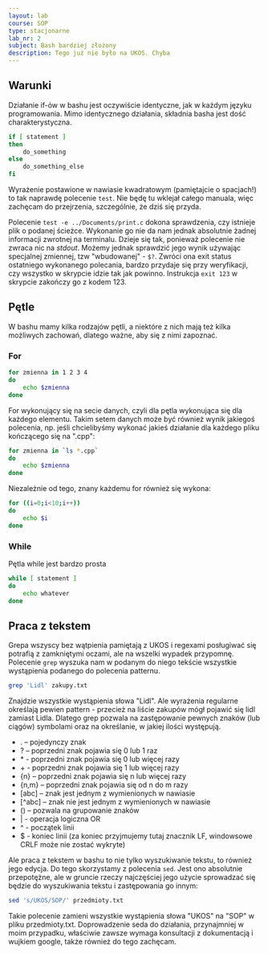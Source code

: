 ```yaml
---
layout: lab
course: SOP
type: stacjonarne
lab_nr: 2
subject: Bash bardziej złożony
description: Tego już nie było na UKOS. Chyba
---
```

## Warunki
Działanie if-ów w bashu jest oczywiście identyczne, jak w każdym języku programowania. Mimo identycznego działania, składnia basha jest dość charakterystyczna. 
```bash
if [ statement ]
then
    do_something
else
    do_something_else
fi
```
Wyrażenie postawione w nawiasie kwadratowym (pamiętajcie o spacjach!) to tak naprawdę polecenie ```test```. Nie będę tu wklejał całego manuala, więc zachęcam do przejrzenia, szczególnie, że dziś się przyda. 

Polecenie ```test -e ../Documents/print.c``` dokona sprawdzenia, czy istnieje plik o podanej ścieżce. Wykonanie go nie da nam jednak absolutnie żadnej informacji zwrotnej na terminalu. Dzieje się tak, ponieważ polecenie nie zwraca nic na *stdout*. Możemy jednak sprawdzić jego wynik używając specjalnej zmiennej, tzw "wbudowanej" - ```$?```. Zwróci ona exit status ostatniego wykonanego polecania, bardzo przydaje się przy weryfikacji, czy wszystko w skrypcie idzie tak jak powinno. Instrukcja ```exit 123``` w skrypcie zakończy go z kodem 123.

## Pętle
W bashu mamy kilka rodzajów pętli, a niektóre z nich mają też kilka możliwych zachowań, dlatego ważne, aby się z nimi zapoznać. 

### For 

```bash
for zmienna in 1 2 3 4
do
    echo $zmienna
done
```
For wykonujący się na secie danych, czyli dla pętla wykonująca się dla każdego elementu. Takim setem danych może być również wynik jakiegoś polecenia, np. jeśli chcielibyśmy wykonać jakieś działanie dla każdego pliku kończącego się na ".cpp":

```bash
for zmienna in `ls *.cpp`
do
    echo $zmienna
done
```

Niezależnie od tego, znany każdemu for również się wykona:

```bash
for ((i=0;i<10;i++))
do
    echo $i
done
```
### While

Pętla while jest bardzo prosta

```bash
while [ statement ]
do
    echo whatever
done
```

## Praca z tekstem
Grepa wszyscy bez wątpienia pamiętają z UKOS i regexami posługiwać się potrafią z zamkniętymi oczami, ale na wszelki wypadek przypomnę. Polecenie ```grep``` wyszuka nam w podanym do niego tekście wszystkie wystąpienia podanego do polecenia patternu. 
```bash
grep 'Lidl' zakupy.txt
```
Znajdzie wszystkie wystąpienia słowa "Lidl". Ale wyrażenia regularne określają pewien pattern - przecież na liście zakupów mógł pojawić się lidl zamiast Lidla. Dlatego grep pozwala na zastępowanie pewnych znaków (lub ciągów) symbolami oraz na określanie, w jakiej ilości występują.

- . – pojedynczy znak
- ? – poprzedni znak pojawia się 0 lub 1 raz
- \* - poprzedni znak pojawia się 0 lub więcej razy
- \+ - poprzedni znak pojawia się 1 lub więcej razy
- {n} – poprzedni znak pojawia się n lub więcej razy
- {n,m} – poprzedni znak pojawia się od n do m razy
- [abc] – znak jest jednym z wymienionych w nawiasie
- [^abc] – znak nie jest jednym z wymienionych w nawiasie
- () – pozwala na grupowanie znaków
- \| - operacja logiczna OR
- ^ - początek linii
- $ - koniec linii (za koniec przyjmujemy tutaj znacznik LF, windowsowe CRLF może nie zostać
wykryte)

Ale praca z tekstem w bashu to nie tylko wyszukiwanie tekstu, to również jego edycja. Do tego skorzystamy z polecenia ```sed```. Jest ono absolutnie przepotężne, ale w gruncie rzeczy najczęściej jego użycie sprowadzać się będzie do wyszukiwania tekstu i zastępowania go innym:

```bash
sed 's/UKOS/SOP/' przedmioty.txt
```
Takie polecenie zamieni wszystkie wystąpienia słowa "UKOS" na "SOP" w pliku przedmioty.txt. Doprowadzenie seda do działania, przynajmniej w moim przypadku, właściwie zawsze wymaga konsultacji z dokumentacją i wujkiem google, także również do tego zachęcam.

